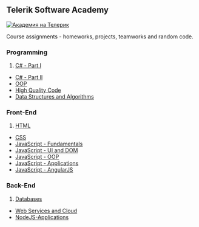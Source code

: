 ## Telerik Software Academy
<a href="http://academy.telerik.com/" title="Telerik Academy"><img src="http://academy.telerik.com/images/default-album/telerik-academy-banner.jpg?sfvrsn=2" alt="Академия на Телерик"/></a>

Course assignments - homeworks, projects, teamworks and random code.

### Programming

1. [C# - Part I](https://github.com/neutrino-git/TelerikAcademy/tree/master/Programming/01.CSharp-Part-1)
* [C# - Part II](https://github.com/neutrino-git/TelerikAcademy/tree/master/Programming/02.CSharp-Part-2)
* [OOP](https://github.com/neutrino-git/TelerikAcademy/tree/master/Programming/03.OOP)
* [High Quality Code](https://github.com/neutrino-git/TelerikAcademy/tree/master/Programming/04.HighQualityCode)
* [Data Structures and Algorithms](https://github.com/neutrino-git/TelerikAcademy/tree/master/Programming/05.DataStructuresAndAlgorithms)

### Front-End

1. [HTML](https://github.com/neutrino-git/TelerikAcademy/tree/master/Front-End/01.HTML)
* [CSS](https://github.com/neutrino-git/TelerikAcademy/tree/master/Front-End/02.CSS)
* [JavaScript - Fundamentals](https://github.com/neutrino-git/TelerikAcademy/tree/master/Front-End/03.JavaScript-Fundamentals)
* [JavaScript - UI and DOM](https://github.com/neutrino-git/TelerikAcademy/tree/master/Front-End/04.JavaScript-UI-DOM)
* [JavaScript - OOP](https://github.com/neutrino-git/TelerikAcademy/tree/master/Front-End/05.JavaScript-OOP)
* [JavaScript - Applications](https://github.com/neutrino-git/TelerikAcademy/tree/master/Front-End/06.JavaScript-Applications)
* [JavaScript - AngularJS](https://github.com/neutrino-git/TelerikAcademy/tree/master/Front-End/07.AngularJS)

### Back-End

1. [Databases](https://github.com/neutrino-git/TelerikAcademy/tree/master/Back-end/01.Databases)
* [Web Services and Cloud](https://github.com/neutrino-git/TelerikAcademy/tree/master/Back-end/02.Web-Services)
* [NodeJS-Applications](https://github.com/neutrino-git/TelerikAcademy/tree/master/Back-end/03.NodeJS-Applications)

